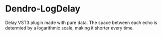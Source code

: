 # Dendro-LogDelay
Delay VST3 plugin made with pure data. The space between each echo is determied by a logarithmic scale, making it shorter every time.

